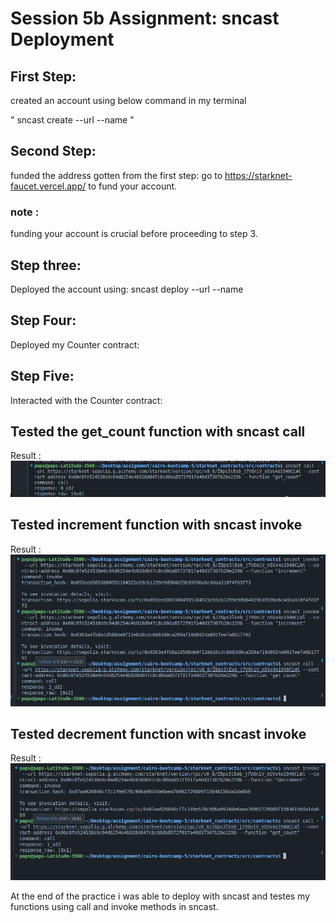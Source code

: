 # Session 5b Assignment: sncast Deployment

## First Step:

created an account using below command in my terminal

" sncast create --url <SEPOLIA RPC URL> --name <ACCOUNT NAME> "

## Second Step:

funded the address gotten from the first step:
go to https://starknet-faucet.vercel.app/ to fund your account.

### note :

funding your account is crucial before proceeding to step 3.

## Step three:

Deployed the account using:
sncast deploy --url <SEPOLIA RPC URL> --name <ACCOUNT NAME>

## Step Four:

Deployed my Counter contract:

## Step Five:

Interacted with the Counter contract:

## Tested the get_count function with sncast call

Result :
![Account creation](01.png)

## Tested increment function with sncast invoke

Result :
![Increment](increment.png)

## Tested decrement function with sncast invoke

Result :
![Increment](decrement.png)

At the end of the practice i was able to deploy with sncast and testes my functions using call and invoke methods in sncast.
